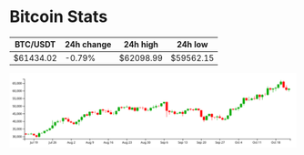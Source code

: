 # Bitcoin Stats

BTC/USDT|24h change|24h high|24h low|
|---|---|---|---|
|$61434.02|-0.79%|$62098.99|$59562.15|

<img src="./chart.svg">
